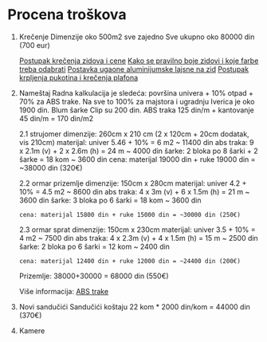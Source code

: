 # Procena troškova

1.  Krečenje
    Dimenzije oko 500m2 sve zajedno
	Sve ukupno oko 80000 din (700 eur)

	[Postupak krečenja zidova i cene](https://www.gradnja.rs/postupak-krecenja-zidova-i-cena/)
	[Kako se pravilno boje zidovi i koje farbe treba odabrati](https://www.gradnja.rs/bojenje-zidova-vrste-boja-cena/)
	[Postavka ugaone aluminijumske lajsne na zid](https://www.gradnja.rs/uradi-sam-postavka-ugaone-aluminijumske-lajsne-na-zid/)
	[Postupak krpljenja pukotina i krečenja plafona](https://www.gradnja.rs/postupak-saniranja-pukotina-i-krecenja-plafona/)

2.  Nameštaj
    Radna kalkulacija je sledeća: površina univera + 10% otpad + 70% za ABS trake. Na sve to 100% za majstora i ugradnju
    Iverica je oko 1900 din. Blum šarke Clip su 200 din. ABS traka 125 din/m + kantovanje 45 din/m = 170 din/m2
   
	2.1 strujomer
	    dimenzije: 260cm x 210 cm (2 x 120cm + 20cm dodatak, vis 210cm)
		materijal: univer 5.46 + 10% = 6 m2 ~ 11400 din
		           abs traka: 9 x 2.1m (v) + 2 x 2.6m (h) = 24 m ~ 4000 din
				   šarke: 2 bloka po 8 šarki + 2 šarke = 18 kom ~ 3600 din
		cena: materijal 19000 din + ruke 19000 din = ~38000 din (320€)

	2.2 ormar prizemlje
	    dimenzije: 150cm x 280cm
		materijal: univer 4.2 + 10% = 4.5 m2 ~ 8600 din
				   abs traka: 4 x 3m (v) + 6 x 1.5m (h) = 21 m ~ 3600 din
				   šarke: 3 bloka po 6 šarki = 18 kom ~ 3600 din

		cena: materijal 15800 din + ruke 15000 din = ~30000 din (250€)
		
	2.3 ormar sprat
	    dimenzije: 150cm x 230cm
		materijal: univer 3.5 + 10% = 4 m2 ~ 7500 din
				   abs traka: 4 x 2.3m (v) + 4 x 1.5m (h) = 15 m ~ 2500 din
				   šarke: 2 bloka po 6 šarki = 12 kom ~ 2400 din

		cena: materijal 12400 din + ruke 12000 din = ~24400 din (200€)
		
	Prizemlje: 38000+30000 = 68000 din (550€)

    Više informacija:
    [ABS trake](https://www.gradnja.rs/abs-trake-kantovanje-debljina-cena/)

3. Novi sandučići
   Sandučići koštaju 22 kom * 2000 din/kom = 44000 din (370€)

4. Kamere
   